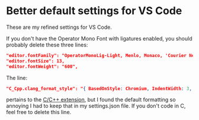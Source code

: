 # Better default settings for VS Code

These are my refined settings for VS Code.

If you don't have the Operator Mono Font with ligatures enabled, you should probably delete these three lines:
```json
"editor.fontFamily": "OperatorMonoLig-Light, Menlo, Monaco, 'Courier New', monospace",
"editor.fontSize": 13,
"editor.fontWeight": "600",
```

The line:
```json
"C_Cpp.clang_format_style": "{ BasedOnStyle: Chromium, IndentWidth: 3, TabWidth: 3, UseTab: Always, ColumnLimit: 0}"
```
pertains to the [C/C++ extension](https://marketplace.visualstudio.com/items?itemName=ms-vscode.cpptools), but I found the default formatting so annoying I had to keep that in my settings.json file. If you don't code in C, feel free to delete this line.
